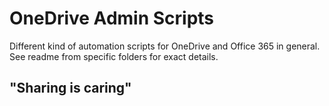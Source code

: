 # OneDrive Admin Scripts #

Different kind of automation scripts for OneDrive and Office 365 in general. See readme from specific folders for exact details.

## "Sharing is caring" ##